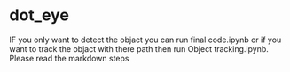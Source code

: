 # dot_eye
IF you only want to detect the objact you can run final code.ipynb
or if you want to track the objact with there path then run Object tracking.ipynb. Please read the markdown steps
